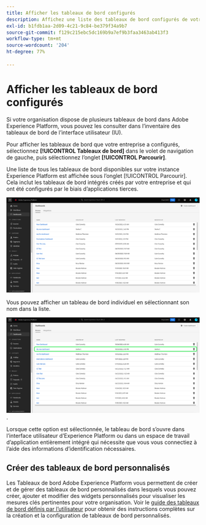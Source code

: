 ```yaml
---
title: Afficher les tableaux de bord configurés
description: Affichez une liste des tableaux de bord configurés de votre entreprise dans l’interface utilisateur d’Experience Platform.
exl-id: b1fdb1aa-2d09-4c21-9c84-be379f34a9b7
source-git-commit: f129c215ebc5dc169b9a7ef9b3faa3463ab413f3
workflow-type: tm+mt
source-wordcount: '204'
ht-degree: 77%

---
```


# Afficher les tableaux de bord configurés

Si votre organisation dispose de plusieurs tableaux de bord dans Adobe Experience Platform, vous pouvez les consulter dans l’inventaire des tableaux de bord de l’interface utilisateur (IU).

Pour afficher les tableaux de bord que votre entreprise a configurés, sélectionnez **[!UICONTROL Tableaux de bord]** dans le volet de navigation de gauche, puis sélectionnez l’onglet **[!UICONTROL Parcourir]**.

Une liste de tous les tableaux de bord disponibles sur votre instance Experience Platform est affichée sous l’onglet [!UICONTROL Parcourir]. Cela inclut les tableaux de bord intégrés créés par votre entreprise et qui ont été configurés par le biais d’applications tierces.

![L’Onglet Parcourir dans la section Tableaux de bord de l’interface utilisateur.](./images/inventory/browse-tab.png)

Vous pouvez afficher un tableau de bord individuel en sélectionnant son nom dans la liste.

![Onglet Parcourir avec un nom de tableau de bord en surbrillance](./images/inventory/dashboard-name.png).

Lorsque cette option est sélectionnée, le tableau de bord s’ouvre dans l’interface utilisateur d’Experience Platform ou dans un espace de travail d’application entièrement intégré qui nécessite que vous vous connectiez à l’aide des informations d’identification nécessaires.

## Créer des tableaux de bord personnalisés

Les Tableaux de bord Adobe Experience Platform vous permettent de créer et de gérer des tableaux de bord personnalisés dans lesquels vous pouvez créer, ajouter et modifier des widgets personnalisés pour visualiser les mesures clés pertinentes pour votre organisation. Voir le [guide des tableaux de bord définis par l’utilisateur](./standard-dashboards.md) pour obtenir des instructions complètes sur la création et la configuration de tableaux de bord personnalisés.
